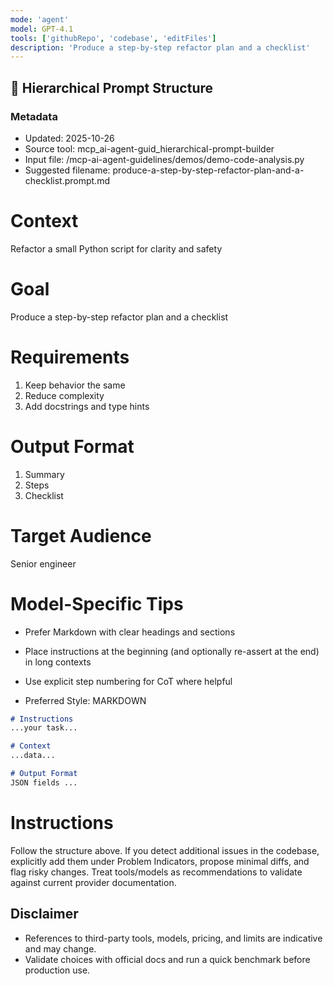 ```yaml
---
mode: 'agent'
model: GPT-4.1
tools: ['githubRepo', 'codebase', 'editFiles']
description: 'Produce a step-by-step refactor plan and a checklist'
---
```

## 🧭 Hierarchical Prompt Structure

### Metadata
- Updated: 2025-10-26
- Source tool: mcp_ai-agent-guid_hierarchical-prompt-builder
- Input file: /mcp-ai-agent-guidelines/demos/demo-code-analysis.py
- Suggested filename: produce-a-step-by-step-refactor-plan-and-a-checklist.prompt.md

# Context
Refactor a small Python script for clarity and safety

# Goal
Produce a step-by-step refactor plan and a checklist

# Requirements
1. Keep behavior the same
2. Reduce complexity
3. Add docstrings and type hints

# Output Format
1. Summary
2. Steps
3. Checklist

# Target Audience
Senior engineer

# Model-Specific Tips

- Prefer Markdown with clear headings and sections
- Place instructions at the beginning (and optionally re-assert at the end) in long contexts
- Use explicit step numbering for CoT where helpful

- Preferred Style: MARKDOWN

```md
# Instructions
...your task...

# Context
...data...

# Output Format
JSON fields ...
```

# Instructions
Follow the structure above. If you detect additional issues in the codebase, explicitly add them under Problem Indicators, propose minimal diffs, and flag risky changes. Treat tools/models as recommendations to validate against current provider documentation.

## Disclaimer
- References to third-party tools, models, pricing, and limits are indicative and may change.
- Validate choices with official docs and run a quick benchmark before production use.
